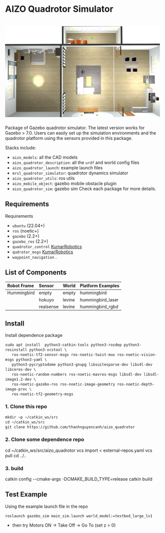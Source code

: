 # AIZO Quadrotor Simulator

![alt text](https://github.com/NguyenCanhThanh/aizo_quadrotor/blob/main/image/uav.png?raw=true)
=============
Package of Gazebo quadrotor simulator. The latest version works for Gazebo > 7.0.
Users can easily set up the simulation environments and the quadrotor platform using the sensors provided in this package.

Stacks include:
  - `aizo_models`: all the CAD models
  - `aizo_quadrotor_description`: all the `urdf` and world config files
  - `aizo_quadrotor_launch`: example launch files
  - `mrsl_quadrotor_simulator`: quadrotor dynamics simulator
  - `aizo_quadrotor_utils`: ros utils
  - `aizo_mobile_object`: gazebo mobile obstacle plugin
  - `aizo_quadrotor_sim`: gazebo sim
Check each package for more details.

## Requirements
Requirements
 - `ubuntu` (22.04+)
 - `ros` (noetic+)
 - `gazebo` (2.2+)
 - `gazebo_ros` (2.2+)
 - `quadrotor_control` [KumarRobotics](https://github.com/KumarRobotics/quadrotor_control)
 - `qudrotor_msgs` [KumarRobotics](https://github.com/KumarRobotics/kr_planning_msgs)
 - `waypoint_navigation` [](https://github.com/KumarRobotics/waypoint_navigation_plugin).

## List of Components
  Robot Frame          |  Sensor | World | Platform Examples
  :------------------- |:-----   | :-----| :-------
  Hummingbird          |  empty  | empty | hummingbird
  |                    |  hokuyo | levine| hummingbird\_laser
  |                    |  realsense | levine| hummingbird\_rgbd


## Install

Install dependence package

```
sudo apt install  python3-catkin-tools python3-rosdep python3-rosinstall python3-vcstool \
   ros-noetic-tf2-sensor-msgs ros-noetic-twist-mux ros-noetic-vision-msgs python3-yaml \
   python3-pycryptodome python3-gnupg libsuitesparse-dev libv4l-dev libceres-dev \
   ros-noetic-random-numbers ros-noetic-mavros-msgs libsdl-dev libsdl-image1.2-dev \
   ros-noetic-gazebo-ros ros-noetic-image-geometry ros-noetic-depth-image-proc \
   ros-noetic-tf2-geometry-msgs 
```

### 1. Clone this repo

```
mkdir ~p ~/catkin_ws/src
cd ~/catkin_ws/src
git clone https://github.com/thanhnguyencanh/aizo_quadrotor
```

### 2. Clone some dependence repo
cd ~/catkin_ws/src/aizo_quadrotor
vcs import < external-repos.yaml
vcs pull
cd ../..

### 3. build
catkin config --cmake-args -DCMAKE_BUILD_TYPE=release
catkin build

## Test Example
Using the example launch file in the repo
```
roslaunch gazebo_sim main_sim.launch world_model:=testbed_large_lv1

```
* then try Motors ON -> Take Off -> Go To (set z > 0)
  
